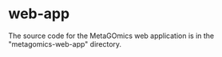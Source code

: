 # web-app
The source code for the MetaGOmics web application is in the "metagomics-web-app" directory.
